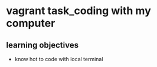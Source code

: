 # vagrant task_coding with my computer
## learning objectives
* know hot to code with local terminal
